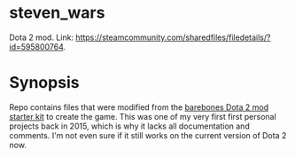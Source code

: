 # steven_wars
Dota 2 mod. Link: https://steamcommunity.com/sharedfiles/filedetails/?id=595800764.

# Synopsis
Repo contains files that were modified from the [barebones Dota 2 mod starter kit](https://github.com/bmddota/barebones) to create the game.
This was one of my very first first personal projects back in 2015, which is why it lacks all documentation and comments.
I'm not even sure if it still works on the current version of Dota 2 now.
